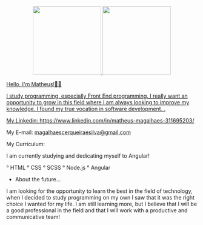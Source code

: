<div align="center">
  <a href="https://github.com/Theulislee">
  <img height="180em" src="https://github-readme-stats.vercel.app/api?username=Theulislee&show_icons=true&theme=dark&include_all_commits=true&count_private=true"/>
  <img height="180em" src="https://github-readme-stats.vercel.app/api/top-langs/?username=Theulislee&layout=compact&langs_count=7&theme=dark"/>
</div>

Hello, I'm Matheus!🙋‍♂️

I study programming, especially Front End programming.
I really want an opportunity to grow in this field where I am always looking to improve my knowledge.
I found my true vocation in software development. .

My Linkedin: https://www.linkedin.com/in/matheus-magalhaes-311695203/

My E-mail: magalhaescerqueiraesilva@gmail.com

My Curriculum:

I am currently studying and dedicating myself to Angular!

° HTML
° CSS
° SCSS
° Node.js
° Angular

- About the future...

I am looking for the opportunity to learn the best in the field of technology, when I decided to study programming on my own I saw that it was the right choice I wanted for my life. I am still learning more, but I believe that I will be a good professional in the field and that I will work with a productive and communicative team!
